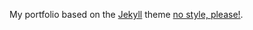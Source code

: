 My portfolio based on the [Jekyll](https://jekyllrb.com/) theme [no style, please!](https://github.com/riggraz/no-style-please).
